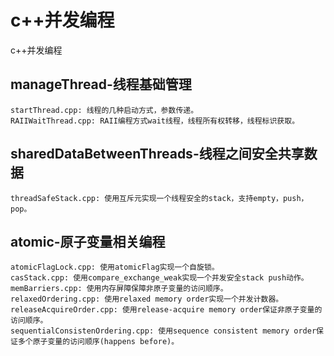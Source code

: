 # c++并发编程
c++并发编程

## manageThread-线程基础管理
```
startThread.cpp: 线程的几种启动方式，参数传递。
RAIIWaitThread.cpp: RAII编程方式wait线程，线程所有权转移，线程标识获取。
```

## sharedDataBetweenThreads-线程之间安全共享数据
```
threadSafeStack.cpp: 使用互斥元实现一个线程安全的stack，支持empty，push，pop。
```


## atomic-原子变量相关编程
```
atomicFlagLock.cpp: 使用atomicFlag实现一个自旋锁。
casStack.cpp: 使用compare_exchange_weak实现一个并发安全stack push动作。
memBarriers.cpp: 使用内存屏障保障非原子变量的访问顺序。
relaxedOrdering.cpp: 使用relaxed memory order实现一个并发计数器。
releaseAcquireOrder.cpp: 使用release-acquire memory order保证非原子变量的访问顺序。
sequentialConsistenOrdering.cpp: 使用sequence consistent memory order保证多个原子变量的访问顺序(happens before)。
```
